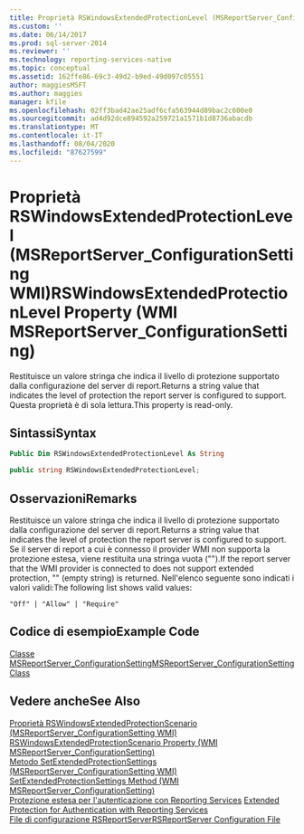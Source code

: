 ```yaml
---
title: Proprietà RSWindowsExtendedProtectionLevel (MSReportServer_ConfigurationSetting WMI) | Microsoft Docs
ms.custom: ''
ms.date: 06/14/2017
ms.prod: sql-server-2014
ms.reviewer: ''
ms.technology: reporting-services-native
ms.topic: conceptual
ms.assetid: 162ffe86-69c3-49d2-b9ed-49d097c05551
author: maggiesMSFT
ms.author: maggies
manager: kfile
ms.openlocfilehash: 02ff3bad42ae25adf6cfa563944d89bac2c600e0
ms.sourcegitcommit: ad4d92dce894592a259721a1571b1d8736abacdb
ms.translationtype: MT
ms.contentlocale: it-IT
ms.lasthandoff: 08/04/2020
ms.locfileid: "87627599"
---
```

# <a name="rswindowsextendedprotectionlevel-property-wmi-msreportserver_configurationsetting"></a><span data-ttu-id="af95c-102">Proprietà RSWindowsExtendedProtectionLevel (MSReportServer_ConfigurationSetting WMI)</span><span class="sxs-lookup"><span data-stu-id="af95c-102">RSWindowsExtendedProtectionLevel Property (WMI MSReportServer_ConfigurationSetting)</span></span>
  <span data-ttu-id="af95c-103">Restituisce un valore stringa che indica il livello di protezione supportato dalla configurazione del server di report.</span><span class="sxs-lookup"><span data-stu-id="af95c-103">Returns a string value that indicates the level of protection the report server is configured to support.</span></span> <span data-ttu-id="af95c-104">Questa proprietà è di sola lettura.</span><span class="sxs-lookup"><span data-stu-id="af95c-104">This property is read-only.</span></span>  
  
## <a name="syntax"></a><span data-ttu-id="af95c-105">Sintassi</span><span class="sxs-lookup"><span data-stu-id="af95c-105">Syntax</span></span>  
  
```vb  
Public Dim RSWindowsExtendedProtectionLevel As String  
```  
  
```csharp  
public string RSWindowsExtendedProtectionLevel;  
```  
  
## <a name="remarks"></a><span data-ttu-id="af95c-106">Osservazioni</span><span class="sxs-lookup"><span data-stu-id="af95c-106">Remarks</span></span>  
 <span data-ttu-id="af95c-107">Restituisce un valore stringa che indica il livello di protezione supportato dalla configurazione del server di report.</span><span class="sxs-lookup"><span data-stu-id="af95c-107">Returns a string value that indicates the level of protection the report server is configured to support.</span></span> <span data-ttu-id="af95c-108">Se il server di report a cui è connesso il provider WMI non supporta la protezione estesa, viene restituita una stringa vuota ("").</span><span class="sxs-lookup"><span data-stu-id="af95c-108">If the report server that the WMI provider is connected to does not support extended protection, "" (empty string) is returned.</span></span> <span data-ttu-id="af95c-109">Nell'elenco seguente sono indicati i valori validi:</span><span class="sxs-lookup"><span data-stu-id="af95c-109">The following list shows valid values:</span></span>  
  
 `"Off" | "Allow" | "Require"`  
  
## <a name="example-code"></a><span data-ttu-id="af95c-110">Codice di esempio</span><span class="sxs-lookup"><span data-stu-id="af95c-110">Example Code</span></span>  
 [<span data-ttu-id="af95c-111">Classe MSReportServer_ConfigurationSetting</span><span class="sxs-lookup"><span data-stu-id="af95c-111">MSReportServer_ConfigurationSetting Class</span></span>](msreportserver-configurationsetting-class.md)  
  
## <a name="see-also"></a><span data-ttu-id="af95c-112">Vedere anche</span><span class="sxs-lookup"><span data-stu-id="af95c-112">See Also</span></span>  
 <span data-ttu-id="af95c-113">[Proprietà RSWindowsExtendedProtectionScenario &#40;MSReportServer_ConfigurationSetting WMI&#41;](rswindowsextendedprotectionscenario-property.md) </span><span class="sxs-lookup"><span data-stu-id="af95c-113">[RSWindowsExtendedProtectionScenario Property &#40;WMI MSReportServer_ConfigurationSetting&#41;](rswindowsextendedprotectionscenario-property.md) </span></span>  
 <span data-ttu-id="af95c-114">[Metodo SetExtendedProtectionSettings &#40;MSReportServer_ConfigurationSetting WMI&#41;](configurationsetting-method-setextendedprotectionsettings.md) </span><span class="sxs-lookup"><span data-stu-id="af95c-114">[SetExtendedProtectionSettings Method &#40;WMI MSReportServer_ConfigurationSetting&#41;](configurationsetting-method-setextendedprotectionsettings.md) </span></span>  
 <span data-ttu-id="af95c-115">[Protezione estesa per l'autenticazione con Reporting Services](../security/extended-protection-for-authentication-with-reporting-services.md) </span><span class="sxs-lookup"><span data-stu-id="af95c-115">[Extended Protection for Authentication with Reporting Services](../security/extended-protection-for-authentication-with-reporting-services.md) </span></span>  
 [<span data-ttu-id="af95c-116">File di configurazione RSReportServer</span><span class="sxs-lookup"><span data-stu-id="af95c-116">RSReportServer Configuration File</span></span>](../report-server/rsreportserver-config-configuration-file.md)  
  
  
